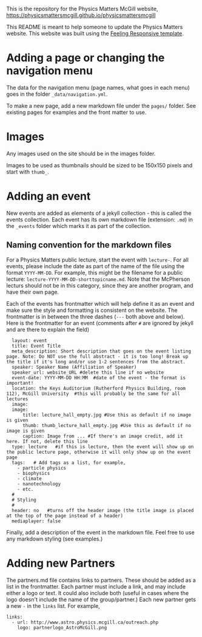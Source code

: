 This is the repository for the Physics Matters McGill website, https://physicsmattersmcgill.github.io/physicsmattersmcgill

This README is meant to help someone to update the Physics Matters website. This website was built using the [Feeling Responsive template](http://phlow.github.io/feeling-responsive/).

# Adding a page or changing the navigation menu
The data for the navigation menu (page names, what goes in each menu) goes in the folder `_data/navigation.yml`.

To make a new page, add a new markdown file under the `pages/` folder. See existing pages for examples and the front matter to use.

# Images  
Any images used on the site should be in the images folder.

Images to be used as thumbnails should be sized to be 150x150 pixels and start with `thumb_`.

# Adding an event
New events are added as elements of a jekyll collection - this is called the events collection. Each event has its own markdown file (extension: `.md`) in the `_events` folder which marks it as part of the collection.

## Naming convention for the markdown files
For a Physics Matters public lecture, start the event with `lecture-`. For all events, please include the date as part of the name of the file using the format `YYYY-MM-DD`.  For example, this might be the filename for a public lecture: `lecture-YYYY-MM-DD-shorttopicname.md`. Note that the McPherson lecturs should not be in this category, since they are another program, and have their own page.

Each of the events has frontmatter which will help define it as an event and make sure the style and formatting is consistent on the website. The frontmatter is in between the three dashes (`---` both above and below). Here is the frontmatter for an event (comments after `#` are ignored by jekyll and are there to explain the field)
```
  layout: event
  title: Event Title
  meta_description: Short description that goes on the event listing page. Note: Do NOT use the full abstract - it is too long! Break up the title if it's long and/or use 1-2 sentences from the abstract.
  speaker: Speaker Name (Affiliation of Speaker)
  speaker_url: website_URL #delete this line if no website
  event-date: YYYY-MM-DD HH:MM  #date of the event - the format is important!
  location: the Keys Auditorium (Rutherford Physics Building, room 112), McGill University  #this will probably be the same for all lectures
  image:
  image:
      title: lecture_hall_empty.jpg #Use this as default if no image is given
      thumb: thumb_lecture_hall_empty.jpg #Use this as default if no image is given
      caption: Image from ... #If there's an image credit, add it here. If not, delete this line
  type: lecture   #if this is lecture, then the event will show up on the public lecture page, otherwise it will only show up on the event page
  tags:   # Add tags as a list, for example,
    - particle physics
    - biophysics
    - climate
    - nanotechnology
    - etc.
  #
  # Styling
  #
  header: no   #turns off the header image (the title image is placed at the top of the page instead of a header)
  mediaplayer: false
  ```
  Finally, add a description of the event in the markdown file. Feel free to use any markdown styling (see examples.)

# Adding new Partners
The partners.md file contains links to partners. These should be added as a list in the frontmatter. Each partner must include a link, and may include either a logo or text. It could also include both (useful in cases where the logo doesn't include the name of the group/partner.) Each new partner gets a new `-` in the `links` list. For example,
```
links:
  - url: http://www.astro.physics.mcgill.ca/outreach.php
    logo: partnerlogo_AstroMcGill.png
```
